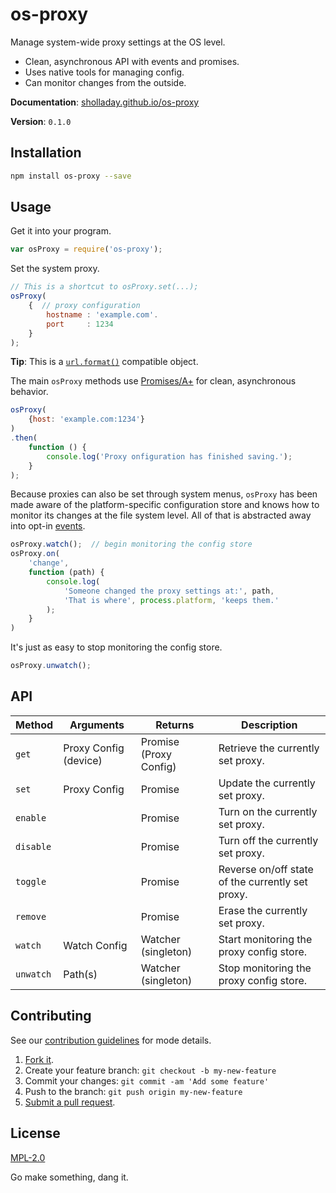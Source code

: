 # os-proxy

Manage system-wide proxy settings at the OS level.

 - Clean, asynchronous API with events and promises.
 - Uses native tools for managing config.
 - Can monitor changes from the outside.

**Documentation**: [sholladay.github.io/os-proxy](https://sholladay.github.io/os-proxy "Project documentation for os-proxy and its API.")

**Version**: `0.1.0`

## Installation
````sh
npm install os-proxy --save
````

## Usage

Get it into your program.
````javascript
var osProxy = require('os-proxy');
````

Set the system proxy.
````javascript
// This is a shortcut to osProxy.set(...);
osProxy(
    {  // proxy configuration
        hostname : 'example.com'.
        port     : 1234
    }
);
````

**Tip**: This is a [`url.format()`](https://nodejs.org/api/url.html#url_url_format_urlobj "API documentation for the url.format method.") compatible object.

The main `osProxy` methods use [Promises/A+](https://promisesaplus.com/ "Specification for the Promises/A+ standard.") for clean, asynchronous behavior.
````javascript
osProxy(
    {host: 'example.com:1234'}
)
.then(
    function () {
        console.log('Proxy onfiguration has finished saving.');
    }
);
````

Because proxies can also be set through system menus, `osProxy` has been made aware of the platform-specific configuration store and knows how to monitor its changes at the file system level. All of that is abstracted away into opt-in [events](https://nodejs.org/api/events.html "Documentation for EventEmitter.").

````javascript
osProxy.watch();  // begin monitoring the config store
osProxy.on(
    'change',
    function (path) {
        console.log(
            'Someone changed the proxy settings at:', path,
            'That is where', process.platform, 'keeps them.'
        );
    }
)
````

It's just as easy to stop monitoring the config store.
````javascript
osProxy.unwatch();
````

## API
| Method  | Arguments             | Returns                | Description                                      |
|---------|-----------------------|------------------------|--------------------------------------------------|
| `get`     | Proxy Config (device) | Promise (Proxy Config) | Retrieve the currently set proxy.                |
| `set`     | Proxy Config          | Promise                | Update the currently set proxy.                  |
| `enable`  |                       | Promise                | Turn on the currently set proxy.                 |
| `disable` |                       | Promise                | Turn off the currently set proxy.                |
| `toggle`  |                       | Promise                | Reverse on/off state of the currently set proxy. |
| `remove`  |                       | Promise                | Erase the currently set proxy.                   |
| `watch`   | Watch Config          | Watcher (singleton)    | Start monitoring the proxy config store.         |
| `unwatch` | Path(s)               | Watcher (singleton)    | Stop monitoring the proxy config store.          |

## Contributing
See our [contribution guidelines](https://github.com/sholladay/os-proxy/blob/master/CONTRIBUTING.md "The guidelines for being involved in this project.") for mode details.

1. [Fork it](https://github.com/sholladay/os-proxy/fork).
2. Create your feature branch: `git checkout -b my-new-feature`
3. Commit your changes: `git commit -am 'Add some feature'`
4. Push to the branch: `git push origin my-new-feature`
5. [Submit a pull request](https://github.com/sholladay/os-proxy/compare "Submit code to this repo now for review.").

## License
[MPL-2.0](https://github.com/sholladay/os-proxy/blob/master/LICENSE "The license for os-proxy.")

Go make something, dang it.
